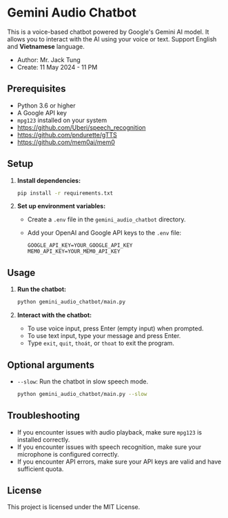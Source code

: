 # Gemini Audio Chatbot
This is a voice-based chatbot powered by Google's Gemini AI model. It allows you to interact with the AI using your voice or text. Support English and **Vietnamese** language.

- Author: Mr. Jack Tung
- Create: 11 May 2024 - 11 PM

## Prerequisites

- Python 3.6 or higher
- A Google API key
- `mpg123` installed on your system
- https://github.com/Uberi/speech_recognition
- https://github.com/pndurette/gTTS
- https://github.com/mem0ai/mem0

## Setup

1.  **Install dependencies:**

    ```bash
    pip install -r requirements.txt
    ```

2.  **Set up environment variables:**

    -   Create a `.env` file in the `gemini_audio_chatbot` directory.
    -   Add your OpenAI and Google API keys to the `.env` file:

        ```
        GOOGLE_API_KEY=YOUR_GOOGLE_API_KEY
        MEM0_API_KEY=YOUR_MEM0_API_KEY
        ```

## Usage

1.  **Run the chatbot:**

    ```bash
    python gemini_audio_chatbot/main.py
    ```

2.  **Interact with the chatbot:**

    -   To use voice input, press Enter (empty input) when prompted.
    -   To use text input, type your message and press Enter.
    -   Type `exit`, `quit`, `thoát`, or `thoat` to exit the program.

## Optional arguments

-   `--slow`: Run the chatbot in slow speech mode.

    ```bash
    python gemini_audio_chatbot/main.py --slow
    ```

## Troubleshooting

-   If you encounter issues with audio playback, make sure `mpg123` is installed correctly.
-   If you encounter issues with speech recognition, make sure your microphone is configured correctly.
-   If you encounter API errors, make sure your API keys are valid and have sufficient quota.

## License

This project is licensed under the MIT License.
